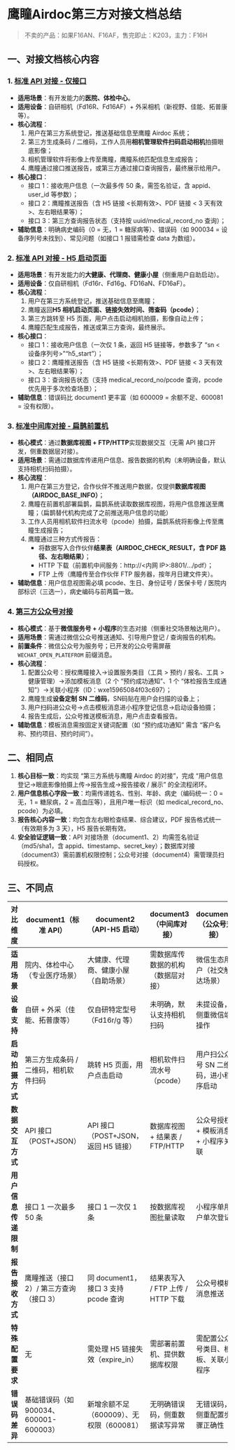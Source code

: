 # 鹰瞳Airdoc第三方对接文档总结

> 不卖的产品：如果F16AN、F16AF，售完即止：K203，主力：F16H

## 一、对接文档核心内容

### 1. [标准 API 对接 - 仅接口](https://doc.airdoc.com/third-party-docs/post/standard-api/)

- **适用场景**：有开发能力的**医院、体检中心**。
- **适用设备**：自研相机（Fd16R、Fd16AF）+ 外采相机（新视野、佳能、拓普康等）。
- **核心流程**：
  1. 用户在第三方系统登记，推送基础信息至鹰瞳 Airdoc 系统；
  2. 第三方生成条码 / 二维码，工作人员用**相机管理软件扫码启动相机**拍摄眼底影像；
  3. 相机管理软件将影像上传至鹰瞳，鹰瞳系统匹配信息生成报告；
  4. 鹰瞳通过接口推送报告，或第三方通过接口查询报告，最终展示给用户。
- **核心接口**：
  - 接口 1：接收用户信息（一次最多传 50 条，需签名验证，含 appid、user_id 等参数）；
  - 接口 2：鹰瞳推送报告（含 H5 链接 <长期有效>、PDF 链接 < 3 天有效 >、左右眼结果等）；
  - 接口 3：第三方查询报告状态（支持按 uuid/medical_record_no 查询）；
- **辅助信息**：明确病史编码（0 = 无，1 = 糖尿病等）、错误码（如 900034 = 设备序列号未找到）、常见问题（如接口 1 报错需检查 data 为数组）。

### 2. [标准 API 对接 - H5 启动页面](https://doc.airdoc.com/third-party-docs/post/standard-api-clouds/)

- **适用场景**：有开发能力的**大健康、代理商、健康小屋**（侧重用户自助启动）。
- **适用设备**：仅自研相机（Fd16r、Fd16g、FD16aN、FD16aF）。
- **核心流程**：
  1. 用户在第三方系统登记，推送基础信息至鹰瞳；
  2. 鹰瞳返回**H5 相机启动页面、链接失效时间、筛查码（pcode）**；
  3. 第三方跳转至 H5 页面，用户点击启动相机拍摄，影像自动上传；
  4. 鹰瞳匹配生成报告，推送或第三方查询，最终展示。
- **核心接口**：
  - 接口 1：接收用户信息（一次仅 1 条，返回 H5 链接等，参数多了 “sn < 设备序列号>”“h5_start”）；
  - 接口 2：鹰瞳推送报告（含 H5 链接 <长期有效>、PDF 链接 < 3 天有效 >、左右眼结果等）；
  - 接口 3：查询报告状态（支持 medical_record_no/pcode 查询，pcode 优先用于多次检查场景）；
- **辅助信息**：错误码比 document1 更丰富（如 600009 = 余额不足、600081 = 没有权限）。

### 3. [标准中间库对接 - 扁鹊前置机](https://doc.airdoc.com/third-party-docs/post/middle-database/)

- **核心模式**：通过**数据库视图 + FTP/HTTP**实现数据交互（无需 API 接口开发，侧重数据层对接）。
- **适用场景**：需通过数据库传递用户信息、报告数据的机构（未明确设备，默认支持相机扫码拍摄）。
- **核心流程**：
  1. 用户在第三方登记，合作伙伴不推送用户数据，仅提供**数据库视图（AIRDOC_BASE_INFO）**；
  2. 鹰瞳在前置机部署扁鹊，扁鹊系统读取数据库视图，将用户信息推送至鹰瞳；（扁鹊替代机构完成了之前推送用户信息的功能）
  3. 工作人员用相机软件扫流水号（pcode）拍摄，扁鹊系统将影像上传至鹰瞳生成报告；
  4. 鹰瞳通过三种方式传报告：
     - 将数据写入合作伙伴**结果表（AIRDOC_CHECK_RESULT，含 PDF 路径、左右眼结果）**；
     - HTTP 下载（前置机中间服务：http://<内网 IP>:8801/.../pdf）；
     - FTP 上传（鹰瞳传至合作伙伴 FTP 服务器，按年月日建文件夹）。
- **辅助信息**：用户信息视图需必填 pcode、生日、身份证号 / 医保卡号 / 医院内部标识（三选一），病史编码与前两篇一致。

### 4. [第三方公众号对接](https://doc.airdoc.com/third-party-docs/post/weixin-third/)

- **核心模式**：基于**微信服务号 + 小程序**的生态对接（侧重社交场景触达用户）。
- **适用场景**：需通过微信公众号推送通知、引导用户登记 / 查询报告的机构。
- **前置条件**：微信公众号为服务号；已开发的公众号需屏蔽 `WECHAT_OPEN_PLATEFROM` 前缀消息。
- **核心流程**：
  1. 配置公众号：授权鹰瞳接入→设置服务类目（工具 > 预约 / 报名、工具 > 健康管理）→添加模板消息（2 个 “预约成功通知”、1 个 “体检报告生成通知”）→关联小程序（ID：wxe15965084f03c697）；
  2. 鹰瞳生成**设备定制 SN 二维码**，SN码贴在用户会扫描的设备上；
  3. 用户扫码进公众号→点击模板消息进小程序登记信息→启动设备拍摄；
  4. 报告生成后，公众号推送模板消息，用户点击查看报告。
- **辅助信息**：模板消息需按固定关键词配置（如 “预约成功通知” 需含 “客户名称、预约项目、预约时间”）。

## 二、相同点

1. **核心目标一致**：均实现 “第三方系统与鹰瞳 Airdoc 的对接”，完成 “用户信息登记→眼底影像拍摄上传→报告生成→报告接收 / 展示” 的全流程闭环。
2. **用户信息核心字段一致**：均需传递姓名、性别、年龄、病史（编码统一：0 = 无，1 = 糖尿病，2 = 高血压等），且用户唯一标识（如 medical_record_no、pcode）为必填。
3. **报告核心内容一致**：均包含左右眼检查结果、综合建议，PDF 报告格式统一（有效期多为 3 天），H5 报告长期有效。
4. **安全验证逻辑一致**：API 对接场景（document1、2）均需签名验证（md5/sha1，含 appid、timestamp、secret_key）；数据库对接（document3）需前置机权限控制；公众号对接（document4）需管理员扫码授权。

## 三、不同点

| 对比维度             | document1（标准 API）                    | document2（API-H5 启动）                 | document3（中间库对接）            | document4（公众号对接）              |
| -------------------- | ---------------------------------------- | ---------------------------------------- | ---------------------------------- | ------------------------------------ |
| **适用场景**         | 院内、体检中心（专业医疗场景）           | 大健康、代理商、健康小屋（自助场景）     | 需数据库传数据的机构（数据层对接） | 微信生态用户（社交触达场景）         |
| **设备支持**         | 自研 + 外采（佳能、拓普康等）            | 仅自研特定型号（Fd16r/g 等）             | 未明确，默认支持相机扫码           | 未提设备，侧重微信端操作             |
| **启动拍摄方式**     | 第三方生成条码 / 二维码，相机软件扫码    | 跳转 H5 页面，用户点击启动               | 相机软件扫流水号（pcode）          | 用户扫公众号 SN 二维码，进小程序启动 |
| **数据交互方式**     | API 接口（POST+JSON）                    | API 接口（POST+JSON，返回 H5 链接）      | 数据库视图 + 结果表 / FTP/HTTP     | 公众号授权 + 模板消息 + 小程序关联   |
| **用户信息传递限制** | 接口 1 一次最多 50 条                    | 接口 1 一次仅 1 条                       | 按数据库视图批量读取               | 小程序单用户单次登记                 |
| **报告接收方式**     | 鹰瞳推送（接口 2）/ 第三方查询（接口 3） | 同 document1，接口 3 支持 pcode 查询     | 结果表写入 / FTP 上传 / HTTP 下载  | 公众号模板消息推送                   |
| **特殊配置要求**     | 无                                       | 需处理 H5 链接失效（expire_in）          | 需部署前置机、提供数据库权限       | 需配置公众号类目、模板、关联小程序   |
| **错误码差异**       | 基础错误码（如 900034、600001-600003）   | 新增余额不足（600009）、无权限（600081） | 无明确错误码，侧重数据读写异常     | 无错误码，侧重配置步骤正确性         |